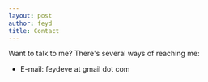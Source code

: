 ```yaml
---
layout: post
author: feyd
title: Contact
---
```


Want to talk to me? There's several ways of reaching me: 

- E-mail: feydeve at gmail dot com
